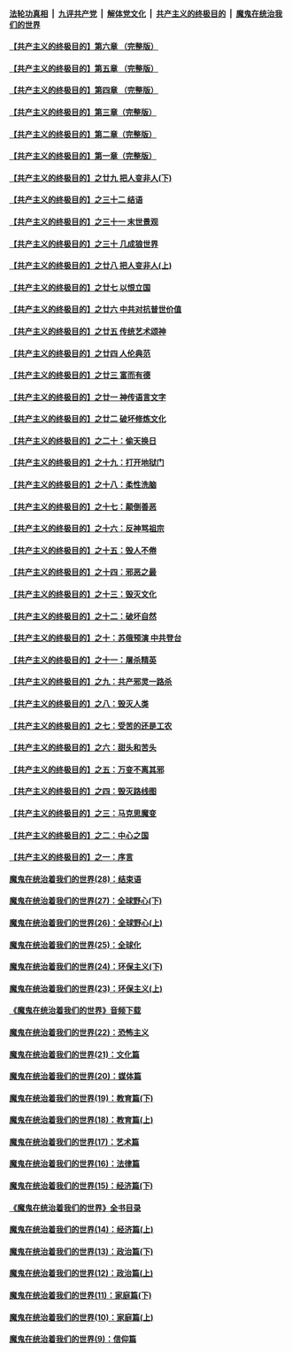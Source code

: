 

####  [法轮功真相](../../../../basic/blob/master/README.md?t=07101331) &nbsp;|&nbsp; [九评共产党](../../../../9ping.md/blob/master/README.md?t=07101331) &nbsp;|&nbsp; [解体党文化](../../../../jtdwh.md/blob/master/README.md?t=07101331)  &nbsp;|&nbsp; [共产主义的终极目的](../../../../gczydzjmd.md/blob/master/README.md?t=07101331) &nbsp;|&nbsp; [魔鬼在统治我们的世界](../../../../mgztzwmdsj.md/blob/master/README.md?t=07101331) 

#### [【共产主义的终极目的】第六章 （完整版）](../pages/nsc422/n11428913.md?t=07101331) 

#### [【共产主义的终极目的】第五章 （完整版）](../pages/nsc422/n11428912.md?t=07101331) 

#### [【共产主义的终极目的】第四章 （完整版）](../pages/nsc422/n11428907.md?t=07101331) 

#### [【共产主义的终极目的】第三章（完整版）](../pages/nsc422/n11428848.md?t=07101331) 

#### [【共产主义的终极目的】第二章（完整版）](../pages/nsc422/n11428831.md?t=07101331) 

#### [【共产主义的终极目的】第一章（完整版）](../pages/nsc422/n11417651.md?t=07101331) 

#### [【共产主义的终极目的】之廿九 把人变非人(下)](../pages/nsc422/n11344140.md?t=07101331) 

#### [【共产主义的终极目的】之三十二 结语](../pages/nsc422/n11360535.md?t=07101331) 

#### [【共产主义的终极目的】之三十一 末世景观](../pages/nsc422/n11351129.md?t=07101331) 

#### [【共产主义的终极目的】之三十 几成狼世界](../pages/nsc422/n11348280.md?t=07101331) 

#### [【共产主义的终极目的】之廿八 把人变非人(上)](../pages/nsc422/n11340492.md?t=07101331) 

#### [【共产主义的终极目的】之廿七 以恨立国](../pages/nsc422/n11336944.md?t=07101331) 

#### [【共产主义的终极目的】之廿六 中共对抗普世价值](../pages/nsc422/n11324785.md?t=07101331) 

#### [【共产主义的终极目的】之廿五 传统艺术颂神](../pages/nsc422/n11296396.md?t=07101331) 

#### [【共产主义的终极目的】之廿四 人伦典范](../pages/nsc422/n11296397.md?t=07101331) 

#### [【共产主义的终极目的】之廿三 富而有德](../pages/nsc422/n11283598.md?t=07101331) 

#### [【共产主义的终极目的】之廿一 神传语言文字](../pages/nsc422/n11263265.md?t=07101331) 

#### [【共产主义的终极目的】之廿二 破坏修炼文化](../pages/nsc422/n11245728.md?t=07101331) 

#### [【共产主义的终极目的】之二十：偷天换日](../pages/nsc422/n11238846.md?t=07101331) 

#### [【共产主义的终极目的】之十九：打开地狱门](../pages/nsc422/n11206376.md?t=07101331) 

#### [【共产主义的终极目的】之十八：柔性洗脑](../pages/nsc422/n11199994.md?t=07101331) 

#### [【共产主义的终极目的】之十七：颠倒善恶](../pages/nsc422/n11179782.md?t=07101331) 

#### [【共产主义的终极目的】之十六：反神骂祖宗](../pages/nsc422/n11166798.md?t=07101331) 

#### [【共产主义的终极目的】之十五：毁人不倦](../pages/nsc422/n11166792.md?t=07101331) 

#### [【共产主义的终极目的】之十四：邪恶之最](../pages/nsc422/n11150249.md?t=07101331) 

#### [【共产主义的终极目的】之十三：毁灭文化](../pages/nsc422/n11135227.md?t=07101331) 

#### [【共产主义的终极目的】之十二：破坏自然](../pages/nsc422/n11135214.md?t=07101331) 

#### [【共产主义的终极目的】之十：苏俄预演 中共登台](../pages/nsc422/n11118424.md?t=07101331) 

#### [【共产主义的终极目的】之十一：屠杀精英](../pages/nsc422/n11118442.md?t=07101331) 

#### [【共产主义的终极目的】之九：共产邪灵一路杀](../pages/nsc422/n11114139.md?t=07101331) 

#### [【共产主义的终极目的】之八：毁灭人类](../pages/nsc422/n11108503.md?t=07101331) 

#### [【共产主义的终极目的】之七：受苦的还是工农](../pages/nsc422/n11101809.md?t=07101331) 

#### [【共产主义的终极目的】之六：甜头和苦头](../pages/nsc422/n11096971.md?t=07101331) 

#### [【共产主义的终极目的】之五：万变不离其邪](../pages/nsc422/n11091285.md?t=07101331) 

#### [【共产主义的终极目的】之四：毁灭路线图](../pages/nsc422/n11086284.md?t=07101331) 

#### [【共产主义的终极目的】之三：马克思魔变](../pages/nsc422/n11061941.md?t=07101331) 

#### [【共产主义的终极目的】之二：中心之国](../pages/nsc422/n11047728.md?t=07101331) 

#### [【共产主义的终极目的】之一：序言](../pages/nsc422/n11086077.md?t=07101331) 

#### [魔鬼在统治着我们的世界(28)：结束语](../pages/nsc422/n10936246.md?t=07101331) 

#### [魔鬼在统治着我们的世界(27)：全球野心(下)](../pages/nsc422/n10928319.md?t=07101331) 

#### [魔鬼在统治着我们的世界(26)：全球野心(上)](../pages/nsc422/n10900318.md?t=07101331) 

#### [魔鬼在统治着我们的世界(25)：全球化](../pages/nsc422/n10788205.md?t=07101331) 

#### [魔鬼在统治着我们的世界(24)：环保主义(下)](../pages/nsc422/n10695307.md?t=07101331) 

#### [魔鬼在统治着我们的世界(23)：环保主义(上)](../pages/nsc422/n10688613.md?t=07101331) 

#### [《魔鬼在统治着我们的世界》音频下载](../pages/nsc422/n10635553.md?t=07101331) 

#### [魔鬼在统治着我们的世界(22)：恐怖主义](../pages/nsc422/n10614727.md?t=07101331) 

#### [魔鬼在统治着我们的世界(21)：文化篇](../pages/nsc422/n10597706.md?t=07101331) 

#### [魔鬼在统治着我们的世界(20)：媒体篇](../pages/nsc422/n10586579.md?t=07101331) 

#### [魔鬼在统治着我们的世界(19)：教育篇(下)](../pages/nsc422/n10564808.md?t=07101331) 

#### [魔鬼在统治着我们的世界(18)：教育篇(上)](../pages/nsc422/n10526970.md?t=07101331) 

#### [魔鬼在统治着我们的世界(17)：艺术篇](../pages/nsc422/n10499093.md?t=07101331) 

#### [魔鬼在统治着我们的世界(16)：法律篇](../pages/nsc422/n10485969.md?t=07101331) 

#### [魔鬼在统治着我们的世界(15)：经济篇(下)](../pages/nsc422/n10469975.md?t=07101331) 

#### [《魔鬼在统治着我们的世界》全书目录](../pages/nsc422/n10464261.md?t=07101331) 

#### [魔鬼在统治着我们的世界(14)：经济篇(上)](../pages/nsc422/n10457370.md?t=07101331) 

#### [魔鬼在统治着我们的世界(13)：政治篇(下)](../pages/nsc422/n10448270.md?t=07101331) 

#### [魔鬼在统治着我们的世界(12)：政治篇(上)](../pages/nsc422/n10444576.md?t=07101331) 

#### [魔鬼在统治着我们的世界(11)：家庭篇(下)](../pages/nsc422/n10440961.md?t=07101331) 

#### [魔鬼在统治着我们的世界(10)：家庭篇(上)](../pages/nsc422/n10435448.md?t=07101331) 

#### [魔鬼在统治着我们的世界(9)：信仰篇](../pages/nsc422/n10432159.md?t=07101331) 


